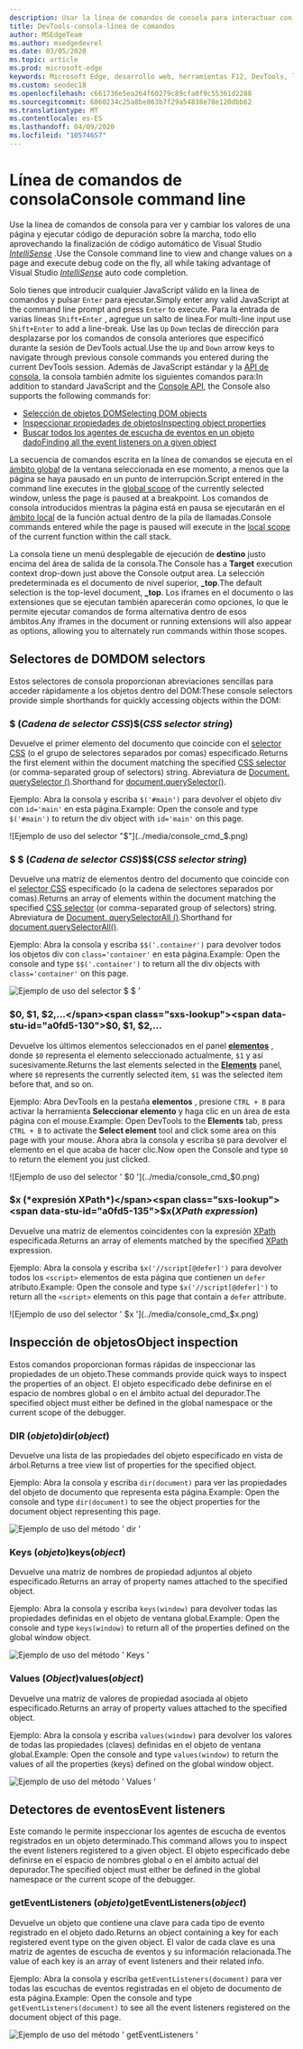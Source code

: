 ```yaml
---
description: Usar la línea de comandos de consola para interactuar con una página en ejecución
title: DevTools-consola-línea de comandos
author: MSEdgeTeam
ms.author: msedgedevrel
ms.date: 03/05/2020
ms.topic: article
ms.prod: microsoft-edge
keywords: Microsoft Edge, desarrollo web, herramientas F12, DevTools, línea de comandos de consola
ms.custom: seodec18
ms.openlocfilehash: c661736e5ea264f60279c89cfa0f9c55361d2288
ms.sourcegitcommit: 6860234c25a8be863b7f29a54838e78e120dbb62
ms.translationtype: MT
ms.contentlocale: es-ES
ms.lasthandoff: 04/09/2020
ms.locfileid: "10574657"
---
```

# <span data-ttu-id="a0fd5-104">Línea de comandos de consola</span><span class="sxs-lookup"><span data-stu-id="a0fd5-104">Console command line</span></span>

<span data-ttu-id="a0fd5-105">Use la línea de comandos de consola para ver y cambiar los valores de una página y ejecutar código de depuración sobre la marcha, todo ello aprovechando la finalización de código automático de Visual Studio [*IntelliSense*](/visualstudio/ide/javascript-intellisense) .</span><span class="sxs-lookup"><span data-stu-id="a0fd5-105">Use the Console command line to view and change values on a page and execute debug code on the fly, all while taking advantage of Visual Studio [*IntelliSense*](/visualstudio/ide/javascript-intellisense) auto code completion.</span></span> 

<span data-ttu-id="a0fd5-106">Solo tienes que introducir cualquier JavaScript válido en la línea de comandos y pulsar `Enter` para ejecutar.</span><span class="sxs-lookup"><span data-stu-id="a0fd5-106">Simply enter any valid JavaScript at the command line prompt and press `Enter` to execute.</span></span> <span data-ttu-id="a0fd5-107">Para la entrada de varias líneas `Shift+Enter` , agregue un salto de línea.</span><span class="sxs-lookup"><span data-stu-id="a0fd5-107">For multi-line input use `Shift+Enter` to add a line-break.</span></span> <span data-ttu-id="a0fd5-108">Use las `Up` `Down` teclas de dirección para desplazarse por los comandos de consola anteriores que especificó durante la sesión de DevTools actual.</span><span class="sxs-lookup"><span data-stu-id="a0fd5-108">Use the `Up` and `Down` arrow keys to navigate through previous console commands you entered during the current  DevTools session.</span></span> <span data-ttu-id="a0fd5-109">Además de JavaScript estándar y la [API de consola](./console-api.md), la consola también admite los siguientes comandos para:</span><span class="sxs-lookup"><span data-stu-id="a0fd5-109">In addition to standard JavaScript and the [Console API](./console-api.md), the Console also supports the following commands for:</span></span>

 - [<span data-ttu-id="a0fd5-110">Selección de objetos DOM</span><span class="sxs-lookup"><span data-stu-id="a0fd5-110">Selecting DOM objects</span></span>](#dom-selectors)
 - [<span data-ttu-id="a0fd5-111">Inspeccionar propiedades de objetos</span><span class="sxs-lookup"><span data-stu-id="a0fd5-111">Inspecting object properties</span></span>](#object-inspection)
 - [<span data-ttu-id="a0fd5-112">Buscar todos los agentes de escucha de eventos en un objeto dado</span><span class="sxs-lookup"><span data-stu-id="a0fd5-112">Finding all the event listeners on a given object</span></span>](#event-listeners)

<span data-ttu-id="a0fd5-113">La secuencia de comandos escrita en la línea de comandos se ejecuta en el [ámbito global](/scripting/javascript/advanced/variable-scope-javascript) de la ventana seleccionada en ese momento, a menos que la página se haya pausado en un punto de interrupción.</span><span class="sxs-lookup"><span data-stu-id="a0fd5-113">Script entered in the command line executes in the [global scope](/scripting/javascript/advanced/variable-scope-javascript) of the currently selected window, unless the page is paused at a breakpoint.</span></span> <span data-ttu-id="a0fd5-114">Los comandos de consola introducidos mientras la página está en pausa se ejecutarán en el [ámbito local](/scripting/javascript/advanced/variable-scope-javascript) de la función actual dentro de la pila de llamadas.</span><span class="sxs-lookup"><span data-stu-id="a0fd5-114">Console commands entered while the page is paused will execute in the [local scope](/scripting/javascript/advanced/variable-scope-javascript) of the current function within the call stack.</span></span>

<span data-ttu-id="a0fd5-115">La consola tiene un menú desplegable de ejecución de **destino** justo encima del área de salida de la consola.</span><span class="sxs-lookup"><span data-stu-id="a0fd5-115">The Console has a **Target** execution context drop-down just above the Console output area.</span></span> <span data-ttu-id="a0fd5-116">La selección predeterminada es el documento de nivel superior, **_top**.</span><span class="sxs-lookup"><span data-stu-id="a0fd5-116">The default selection is the top-level document, **_top**.</span></span> <span data-ttu-id="a0fd5-117">Los iframes en el documento o las extensiones que se ejecutan también aparecerán como opciones, lo que le permite ejecutar comandos de forma alternativa dentro de esos ámbitos.</span><span class="sxs-lookup"><span data-stu-id="a0fd5-117">Any iframes in the document or running extensions will also appear as options, allowing you to alternately run commands within those scopes.</span></span>

## <span data-ttu-id="a0fd5-118">Selectores de DOM</span><span class="sxs-lookup"><span data-stu-id="a0fd5-118">DOM selectors</span></span>
<span data-ttu-id="a0fd5-119">Estos selectores de consola proporcionan abreviaciones sencillas para acceder rápidamente a los objetos dentro del DOM:</span><span class="sxs-lookup"><span data-stu-id="a0fd5-119">These console selectors provide simple shorthands for quickly accessing objects within the DOM:</span></span>

### <span data-ttu-id="a0fd5-120">$ (*Cadena de selector CSS*)</span><span class="sxs-lookup"><span data-stu-id="a0fd5-120">$(*CSS selector string*)</span></span>
<span data-ttu-id="a0fd5-121">Devuelve el primer elemento del documento que coincide con el [selector CSS](https://developer.mozilla.org/docs/Learn/CSS/Introduction_to_CSS/Selectors) (o el grupo de selectores separados por comas) especificado.</span><span class="sxs-lookup"><span data-stu-id="a0fd5-121">Returns the first element within the document matching the specified [CSS selector](https://developer.mozilla.org/docs/Learn/CSS/Introduction_to_CSS/Selectors)  (or comma-separated group of selectors) string.</span></span> <span data-ttu-id="a0fd5-122">Abreviatura de [Document. querySelector ()](https://developer.mozilla.org/docs/Web/API/Document/querySelector).</span><span class="sxs-lookup"><span data-stu-id="a0fd5-122">Shorthand for [document.querySelector()](https://developer.mozilla.org/docs/Web/API/Document/querySelector).</span></span>

<span data-ttu-id="a0fd5-123">Ejemplo: Abra la consola y escriba `$('#main')` para devolver el objeto div con `id='main'` en esta página.</span><span class="sxs-lookup"><span data-stu-id="a0fd5-123">Example: Open the console and type `$('#main')` to return the div object with `id='main'` on this page.</span></span>

![Ejemplo de uso del selector "$"](../media/console_cmd_$.png)

### <span data-ttu-id="a0fd5-125">$ $ (*Cadena de selector CSS*)</span><span class="sxs-lookup"><span data-stu-id="a0fd5-125">$$(*CSS selector string*)</span></span>
<span data-ttu-id="a0fd5-126">Devuelve una matriz de elementos dentro del documento que coincide con el [selector CSS](https://developer.mozilla.org/docs/Learn/CSS/Introduction_to_CSS/Selectors) especificado (o la cadena de selectores separados por comas).</span><span class="sxs-lookup"><span data-stu-id="a0fd5-126">Returns an array of elements within the document matching the specified [CSS selector](https://developer.mozilla.org/docs/Learn/CSS/Introduction_to_CSS/Selectors)  (or comma-separated group of selectors) string.</span></span> <span data-ttu-id="a0fd5-127">Abreviatura de [Document. querySelectorAll ()](https://developer.mozilla.org/docs/Web/API/Document/querySelectorAll).</span><span class="sxs-lookup"><span data-stu-id="a0fd5-127">Shorthand for [document.querySelectorAll()](https://developer.mozilla.org/docs/Web/API/Document/querySelectorAll).</span></span>

<span data-ttu-id="a0fd5-128">Ejemplo: Abra la consola y escriba `$$('.container')` para devolver todos los objetos div con `class='container'` en esta página.</span><span class="sxs-lookup"><span data-stu-id="a0fd5-128">Example: Open the console and type `$$('.container')` to return all the div objects with `class='container'` on this page.</span></span>

![Ejemplo de uso del selector $ $ '](../media/console_cmd_$$.png)

### <span data-ttu-id="a0fd5-130">$0, $1, $2,...</span><span class="sxs-lookup"><span data-stu-id="a0fd5-130">$0, $1, $2,...</span></span>
<span data-ttu-id="a0fd5-131">Devuelve los últimos elementos seleccionados en el panel [**elementos**](../elements.md) , donde `$0` representa el elemento seleccionado actualmente, `$1` y así sucesivamente.</span><span class="sxs-lookup"><span data-stu-id="a0fd5-131">Returns the last elements selected in the [**Elements**](../elements.md) panel, where `$0` represents the currently selected item, `$1` was the selected item before that, and so on.</span></span>

<span data-ttu-id="a0fd5-132">Ejemplo: Abra DevTools en la pestaña **elementos** , presione `CTRL + B` para activar la herramienta **Seleccionar elemento** y haga clic en un área de esta página con el mouse.</span><span class="sxs-lookup"><span data-stu-id="a0fd5-132">Example: Open  DevTools to the **Elements** tab, press `CTRL + B` to activate the **Select element** tool and click some area on this page with your mouse.</span></span> <span data-ttu-id="a0fd5-133">Ahora abra la consola y escriba `$0` para devolver el elemento en el que acaba de hacer clic.</span><span class="sxs-lookup"><span data-stu-id="a0fd5-133">Now open the Console and type `$0` to return the element you just clicked.</span></span>

![Ejemplo de uso del selector ' $0 '](../media/console_cmd_$0.png)

### <span data-ttu-id="a0fd5-135">$x (*expresión XPath*)</span><span class="sxs-lookup"><span data-stu-id="a0fd5-135">$x(*XPath expression*)</span></span>
<span data-ttu-id="a0fd5-136">Devuelve una matriz de elementos coincidentes con la expresión [XPath](https://developer.mozilla.org/docs/Introduction_to_using_XPath_in_JavaScript) especificada.</span><span class="sxs-lookup"><span data-stu-id="a0fd5-136">Returns an array of elements matched by the specified [XPath](https://developer.mozilla.org/docs/Introduction_to_using_XPath_in_JavaScript) expression.</span></span> 

<span data-ttu-id="a0fd5-137">Ejemplo: Abra la consola y escriba `$x('//script[@defer]')` para devolver todos los `<script>` elementos de esta página que contienen un `defer` atributo.</span><span class="sxs-lookup"><span data-stu-id="a0fd5-137">Example: Open the console and type `$x('//script[@defer]')` to return all the `<script>` elements on this page that contain a `defer` attribute.</span></span>

![Ejemplo de uso del selector ' $x '](../media/console_cmd_$x.png)

## <span data-ttu-id="a0fd5-139">Inspección de objetos</span><span class="sxs-lookup"><span data-stu-id="a0fd5-139">Object inspection</span></span>

<span data-ttu-id="a0fd5-140">Estos comandos proporcionan formas rápidas de inspeccionar las propiedades de un objeto.</span><span class="sxs-lookup"><span data-stu-id="a0fd5-140">These commands provide quick ways to inspect the properties of an object.</span></span> <span data-ttu-id="a0fd5-141">El objeto especificado debe definirse en el espacio de nombres global o en el ámbito actual del depurador.</span><span class="sxs-lookup"><span data-stu-id="a0fd5-141">The specified object must either be defined in the global namespace or the current scope of the debugger.</span></span>

### <span data-ttu-id="a0fd5-142">DIR (*objeto*)</span><span class="sxs-lookup"><span data-stu-id="a0fd5-142">dir(*object*)</span></span>
<span data-ttu-id="a0fd5-143">Devuelve una lista de las propiedades del objeto especificado en vista de árbol.</span><span class="sxs-lookup"><span data-stu-id="a0fd5-143">Returns a tree view list of properties for the specified object.</span></span>

<span data-ttu-id="a0fd5-144">Ejemplo: Abra la consola y escriba `dir(document)` para ver las propiedades del objeto de documento que representa esta página.</span><span class="sxs-lookup"><span data-stu-id="a0fd5-144">Example: Open the console and type `dir(document)` to see the object properties for the document object representing this page.</span></span>

![Ejemplo de uso del método ' dir '](../media/console_cmd_dir.png)

### <span data-ttu-id="a0fd5-146">Keys (*objeto*)</span><span class="sxs-lookup"><span data-stu-id="a0fd5-146">keys(*object*)</span></span>
<span data-ttu-id="a0fd5-147">Devuelve una matriz de nombres de propiedad adjuntos al objeto especificado.</span><span class="sxs-lookup"><span data-stu-id="a0fd5-147">Returns an array of property names attached to the specified object.</span></span>

<span data-ttu-id="a0fd5-148">Ejemplo: Abra la consola y escriba `keys(window)` para devolver todas las propiedades definidas en el objeto de ventana global.</span><span class="sxs-lookup"><span data-stu-id="a0fd5-148">Example: Open the console and type `keys(window)` to return all of the properties defined on the global window object.</span></span>

![Ejemplo de uso del método ' Keys '](../media/console_cmd_keys.png)

### <span data-ttu-id="a0fd5-150">Values (*Object*)</span><span class="sxs-lookup"><span data-stu-id="a0fd5-150">values(*object*)</span></span>
<span data-ttu-id="a0fd5-151">Devuelve una matriz de valores de propiedad asociada al objeto especificado.</span><span class="sxs-lookup"><span data-stu-id="a0fd5-151">Returns an array of property values attached to the specified object.</span></span>

<span data-ttu-id="a0fd5-152">Ejemplo: Abra la consola y escriba `values(window)` para devolver los valores de todas las propiedades (claves) definidas en el objeto de ventana global.</span><span class="sxs-lookup"><span data-stu-id="a0fd5-152">Example: Open the console and type `values(window)` to return the values of all the properties (keys) defined on the global window object.</span></span>

![Ejemplo de uso del método ' Values '](../media/console_cmd_values.png)

## <span data-ttu-id="a0fd5-154">Detectores de eventos</span><span class="sxs-lookup"><span data-stu-id="a0fd5-154">Event listeners</span></span>

<span data-ttu-id="a0fd5-155">Este comando le permite inspeccionar los agentes de escucha de eventos registrados en un objeto determinado.</span><span class="sxs-lookup"><span data-stu-id="a0fd5-155">This command allows you to inspect the event listeners registered to a given object.</span></span> <span data-ttu-id="a0fd5-156">El objeto especificado debe definirse en el espacio de nombres global o en el ámbito actual del depurador.</span><span class="sxs-lookup"><span data-stu-id="a0fd5-156">The specified object must either be defined in the global namespace or the current scope of the  debugger.</span></span>

### <span data-ttu-id="a0fd5-157">getEventListeners (*objeto*)</span><span class="sxs-lookup"><span data-stu-id="a0fd5-157">getEventListeners(*object*)</span></span>
<span data-ttu-id="a0fd5-158">Devuelve un objeto que contiene una clave para cada tipo de evento registrado en el objeto dado.</span><span class="sxs-lookup"><span data-stu-id="a0fd5-158">Returns an object containing a key for each registered event type on the given object.</span></span> <span data-ttu-id="a0fd5-159">El valor de cada clave es una matriz de agentes de escucha de eventos y su información relacionada.</span><span class="sxs-lookup"><span data-stu-id="a0fd5-159">The value of each key is an array of event listeners and their related info.</span></span> 

<span data-ttu-id="a0fd5-160">Ejemplo: Abra la consola y escriba `getEventListeners(document)` para ver todas las escuchas de eventos registradas en el objeto de documento de esta página.</span><span class="sxs-lookup"><span data-stu-id="a0fd5-160">Example: Open the console and type `getEventListeners(document)` to see all the event listeners registered on the document object of this page.</span></span>

![Ejemplo de uso del método ' getEventListeners '](../media/console_cmd_getEventListeners.png)
